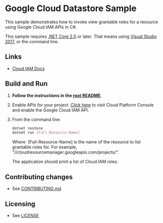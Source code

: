 # Google Cloud Datastore Sample

This sample demonstrates how to invoke view grantable roles for a resource
using Google Cloud IAM APIs in C#.

This sample requires [.NET Core 2.0](https://www.microsoft.com/net/core) or
later.  That means using [Visual Studio 2017](https://www.visualstudio.com/), 
or the command line. 

## Links

- [Cloud IAM Docs](https://cloud.google.com/iam/docs/)

## Build and Run

1.  **Follow the instructions in the [root README](../../../README.md)**.

1.  Enable APIs for your project.
    [Click here](https://console.cloud.google.com/flows/enableapi?apiid=iam.googleapis.com&showconfirmation=true)
    to visit Cloud Platform Console and enable the Google Cloud IAM API.

1.  From the command line:

    ```bash
    dotnet restore
    dotnet run [Full-Resource-Name]
    ```

    Where `[Full-Resource-Name] is the name of the resource to list grantable
    roles for. For example, "//cloudresourcemanager.googleapis.com/projects/".

    The application should print a list of Cloud IAM roles.

## Contributing changes

* See [CONTRIBUTING.md](../../../CONTRIBUTING.md)

## Licensing

* See [LICENSE](../../../LICENSE)
